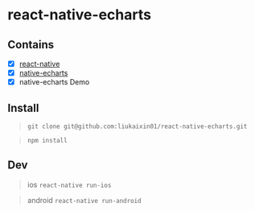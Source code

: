 # react-native-echarts

## Contains

- [x] [react-native](http://reactnative.cn/)
- [x] [native-echarts](https://www.npmjs.com/package/native-echarts)
- [x] native-echarts Demo

## Install

> `git clone git@github.com:liukaixin01/react-native-echarts.git`

> `npm install`

## Dev

> ios `react-native run-ios`

> android `react-native run-android`
